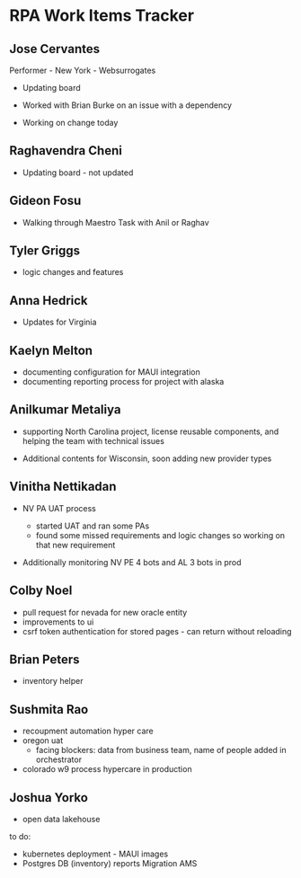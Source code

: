 # RPA Work Items Tracker

## Jose Cervantes

Performer - New York - Websurrogates
- Updating board

- Worked with Brian Burke on an issue with a dependency
- Working on change today

## Raghavendra Cheni

- Updating board - not updated

## Gideon Fosu

- Walking through Maestro Task with Anil or Raghav

## Tyler Griggs

- logic changes and features

## Anna Hedrick

- Updates for Virginia

## Kaelyn Melton

- documenting configuration for MAUI integration
- documenting reporting process for project with alaska

## Anilkumar Metaliya

- supporting North Carolina project, license reusable components, and helping the team with technical issues

- Additional contents for Wisconsin, soon adding new provider types

## Vinitha Nettikadan

- NV PA UAT process
    - started UAT and ran some PAs
    - found some missed requirements and logic changes so working on that new requirement

- Additionally monitoring NV PE 4 bots and AL 3 bots in prod

## Colby Noel

- pull request for nevada for new oracle entity
- improvements to ui
- csrf token authentication for stored pages - can return without reloading

## Brian Peters 

- inventory helper

## Sushmita Rao

- recoupment automation hyper care
- oregon uat
    - facing blockers: data from business team, name of people added in orchestrator
- colorado w9 process hypercare in production

## Joshua Yorko

- open data lakehouse

to do:

- kubernetes deployment - MAUI images
- Postgres DB (inventory) reports Migration AMS




